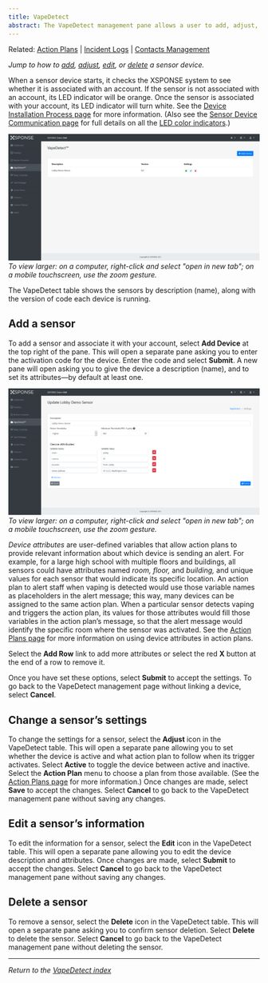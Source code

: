 ```yaml
---
title: VapeDetect
abstract: The VapeDetect management pane allows a user to add, adjust, edit, or delete a sensor device. Selecting the VapeDetect link in the navigation pane will take you to the VapeDetect management pane. 
---
```

Related: [Action Plans](../general-ops/action-plans.md) \| [Incident Logs](../general-ops/incident-logs.md) \| [Contacts Management](../general-ops/contacts-management.md) 

*Jump to how to [add](vapedetect-management.md#add-a-sensor), [adjust](vapedetect-management.md#change-a-sensors-settings), [edit](vapedetect-management.md#edit-a-sensors-information), or [delete](vapedetect-management.md#delete-a-sensor) a sensor device.*

When a sensor device starts, it checks the XSPONSE system to see whether it is associated with an account. If the sensor is not associated with an account, its LED indicator will be orange. Once the sensor is associated with your account, its LED indicator will turn white. See the [Device Installation Process page](installation-process.md) for more information. (Also see the [Sensor Device Communication page](sensor-device-communication.md) for full details on all the [LED color indicators](sensor-device-communication.md#led-color-indicators).)

![vapedetect management page](vapedetect_management.png)
_To view larger: on a computer, right-click and select "open in new tab"; on a mobile touchscreen, use the zoom gesture._

The VapeDetect table shows the sensors by description (name), along with the version of code each device is running. 

## Add a sensor
To add a sensor and associate it with your account, select **Add Device** at the top right of the pane. This will open a separate pane asking you to enter the activation code for the device. Enter the code and select **Submit**. A new pane will open asking you to give the device a description (name), and to set its attributes—by default at least one. 

![add or edit a sensor](vapedetect_edit.png)
_To view larger: on a computer, right-click and select "open in new tab"; on a mobile touchscreen, use the zoom gesture._

_Device attributes_ are user-defined variables that allow action plans to provide relevant information about which device is sending an alert. For example, for a large high school with multiple floors and buildings, all sensors could have attributes named _room, floor,_ and _building,_ and unique values for each sensor that would indicate its specific location. An action plan to alert staff when vaping is detected would use those variable names as placeholders in the alert message; this way, many devices can be assigned to the same action plan. When a particular sensor detects vaping and triggers the action plan, its values for those attributes would fill those variables in the action plan’s message, so that the alert message would identify the specific room where the sensor was activated. See the [Action Plans page](../general-ops/action-plans.md) for more information on using device attributes in action plans. 

Select the **Add Row** link to add more attributes or select the red **X** button at the end of a row to remove it. 

Once you have set these options, select **Submit** to accept the settings. To go back to the VapeDetect management page without linking a device, select **Cancel**.
 
## Change a sensor’s settings
To change the settings for a sensor, select the **Adjust** icon in the VapeDetect table. This will open a separate pane allowing you to set whether the device is active and what action plan to follow when its trigger activates. Select **Active** to toggle the device between active and inactive. Select the **Action Plan** menu to choose a plan from those available. (See the [Action Plans page](../general-ops/action-plans.md) for more information.) Once changes are made, select **Save** to accept the changes. Select **Cancel** to go back to the VapeDetect management pane without saving any changes.

## Edit a sensor’s information
To edit the information for a sensor, select the **Edit** icon in the VapeDetect table. This will open a separate pane allowing you to edit the device description and attributes. Once changes are made, select **Submit** to accept the changes. Select **Cancel** to go back to the VapeDetect management pane without saving any changes.

## Delete a sensor
To remove a sensor, select the **Delete** icon in the VapeDetect table. This will open a separate pane asking you to confirm sensor deletion. Select **Delete** to delete the sensor. Select **Cancel** to go back to the VapeDetect management pane without deleting the sensor.

___
*Return to the [VapeDetect index](index.md)*
